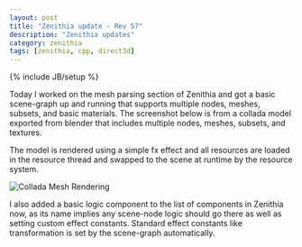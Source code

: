 ```yaml
---
layout: post
title: "Zenithia update - Rev 57"
description: "Zenithia updates"
category: zenithia
tags: [zenithia, cpp, direct3d]
---
```

{% include JB/setup %}

Today I worked on the mesh parsing section of Zenithia and got a basic scene-graph up and running that supports multiple nodes, meshes, subsets, and basic materials. The screenshot below is from a collada model exported from blender that includes multiple nodes, meshes, subsets, and textures.

The model is rendered using a simple fx effect and all resources are loaded in the resource thread and swapped to the scene at runtime by the resource system.

![Collada Mesh Rendering]({{site.baseurl}}assets/screenshots/zenithia/zenithia_3092013_1.jpg)

I also added a basic logic component to the list of components in Zenithia now, as its name implies any scene-node logic should go there as well as setting custom effect constants. Standard effect constants like transformation is set by the scene-graph automatically.
